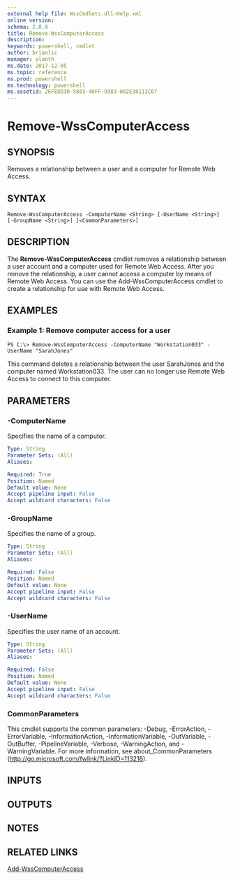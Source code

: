 ```yaml
---
external help file: WssCmdlets.dll-Help.xml
online version: 
schema: 2.0.0
title: Remove-WssComputerAccess
description: 
keywords: powershell, cmdlet
author: brianlic
manager: alanth
ms.date: 2017-12-05
ms.topic: reference
ms.prod: powershell
ms.technology: powershell
ms.assetid: 26FEDD30-5883-40FF-9383-082E38113C67
---
```


# Remove-WssComputerAccess

## SYNOPSIS
Removes a relationship between a user and a computer for Remote Web Access.

## SYNTAX

```
Remove-WssComputerAccess -ComputerName <String> [-UserName <String>] [-GroupName <String>] [<CommonParameters>]
```

## DESCRIPTION
The **Remove-WssComputerAccess** cmdlet removes a relationship between a user account and a computer used for Remote Web Access.
After you remove the relationship, a user cannot access a computer by means of Remote Web Access.
You can use the Add-WssComputerAccess cmdlet to create a relationship for use with Remote Web Access.

## EXAMPLES

### Example 1: Remove computer access for a user
```
PS C:\> Remove-WssComputerAccess -ComputerName "Workstation033" -UserName "SarahJones"
```

This command deletes a relationship between the user SarahJones and the computer named Workstation033.
The user can no longer use Remote Web Access to connect to this computer.

## PARAMETERS

### -ComputerName
Specifies the name of a computer.

```yaml
Type: String
Parameter Sets: (All)
Aliases: 

Required: True
Position: Named
Default value: None
Accept pipeline input: False
Accept wildcard characters: False
```

### -GroupName
Specifies the name of a group.

```yaml
Type: String
Parameter Sets: (All)
Aliases: 

Required: False
Position: Named
Default value: None
Accept pipeline input: False
Accept wildcard characters: False
```

### -UserName
Specifies the user name of an account.

```yaml
Type: String
Parameter Sets: (All)
Aliases: 

Required: False
Position: Named
Default value: None
Accept pipeline input: False
Accept wildcard characters: False
```

### CommonParameters
This cmdlet supports the common parameters: -Debug, -ErrorAction, -ErrorVariable, -InformationAction, -InformationVariable, -OutVariable, -OutBuffer, -PipelineVariable, -Verbose, -WarningAction, and -WarningVariable. For more information, see about_CommonParameters (http://go.microsoft.com/fwlink/?LinkID=113216).

## INPUTS

## OUTPUTS

## NOTES

## RELATED LINKS

[Add-WssComputerAccess](./Add-WssComputerAccess.md)

